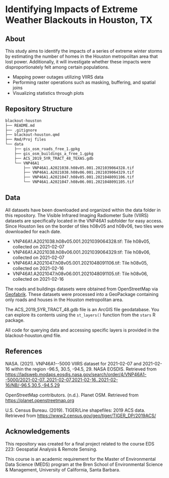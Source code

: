 # Identifying Impacts of Extreme Weather Blackouts in Houston, TX

## About

This study aims to identify the impacts of a series of extreme winter storms by estimating the number of homes in the Houston metropolitan area that lost power. Additionally, it will investigate whether these impacts were disproportionately felt among certain populations.
- Mapping power outages utilizing VIIRS data
- Performing raster operations such as masking, buffering, and spatial joins 
- Visualizing statistics through plots
  
## Repository Structure
```bash
blackout-houston
├── README.md
├── .gitignore
├── blackout-houston.qmd
├── Rmd/Proj files
└── data
    ├── gis_osm_roads_free_1.gpkg
    ├── gis_osm_buildings_a_free_1.gpkg
    ├── ACS_2019_5YR_TRACT_48_TEXAS.gdb
    └── VNP46A1
        ├── VNP46A1.A2021038.h08v05.001.2021039064328.tif
        ├── VNP46A1.A2021038.h08v06.001.2021039064329.tif
        ├── VNP46A1.A2021047.h08v05.001.2021048091106.tif
        └── VNP46A1.A2021047.h08v06.001.2021048091105.tif
```
## Data
All datasets have been downloaded and organized within the data folder in this repository. The Visible Infrared Imaging Radiometer Suite (VIIRS) datasets are specifically located in the VNP46A1 subfolder for easy access. Since Houston lies on the border of tiles h08v05 and h08v06, two tiles were downloaded for each date.

- VNP46A1.A2021038.h08v05.001.2021039064328.tif: Tile h08v05, collected on 2021-02-07
- VNP46A1.A2021038.h08v06.001.2021039064329.tif: Tile h08v06, collected on 2021-02-07
- VNP46A1.A2021047.h08v05.001.2021048091106.tif: Tile h08v05, collected on 2021-02-16
- VNP46A1.A2021047.h08v06.001.2021048091105.tif: Tile h08v06, collected on 2021-02-16

The roads and buildings datasets were obtained from OpenStreetMap via [Geofabrik](https://download.geofabrik.de). These datasets were processed into a GeoPackage containing only roads and houses in the Houston metropolitan area.

The ACS_2019_5YR_TRACT_48.gdb file is an ArcGIS file geodatabase. You can explore its contents using the `st_layers()` function from the `stars` R package.

All code for querying data and accessing specific layers is provided in the blackout-houston.qmd file.

## References

NASA. (2021). VNP46A1--5000 VIIRS dataset for 2021-02-07 and 2021-02-16 within the region -96.5, 30.5, -94.5, 29. NASA EOSDIS. Retrieved from https://ladsweb.modaps.eosdis.nasa.gov/search/order/4/VNP46A1--5000/2021-02-07..2021-02-07,2021-02-16..2021-02-16/NB/-96.5,30.5,-94.5,29

OpenStreetMap contributors. (n.d.). Planet OSM. Retrieved from https://planet.openstreetmap.org

U.S. Census Bureau. (2019). TIGER/Line shapefiles: 2019 ACS data. Retrieved from https://www2.census.gov/geo/tiger/TIGER_DP/2019ACS/

## Acknowledgements

This repository was created for a final project related to the course EDS 223: Geospatial Analysis & Remote Sensing.

This course is an academic requirement for the Master of Environmental Data Science (MEDS) program at the Bren School of Environmental Science & Management, University of California, Santa Barbara.
